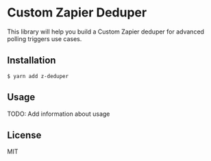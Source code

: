 # Custom Zapier Deduper

This library will help you build a Custom Zapier deduper for advanced polling triggers use cases.

## Installation

```shell
$ yarn add z-deduper
```

## Usage

TODO: Add information about usage

## License

MIT
